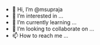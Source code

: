 - 👋 Hi, I’m @msupraja
- 👀 I’m interested in ...
- 🌱 I’m currently learning ...
- 💞️ I’m looking to collaborate on ...
- 📫 How to reach me ...

<!---
msupraja/msupraja is a ✨ special ✨ repository because its `README.md` (this file) appears on your GitHub profile.
You can click the Preview link to take a look at your changes.
--->
